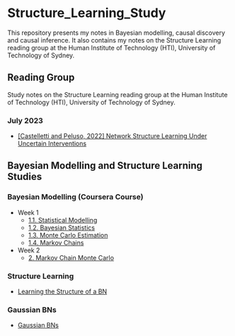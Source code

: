 # Structure_Learning_Study

This repository presents my notes in Bayesian modelling, causal discovery and causal inference. It also contains my notes on the Structure Learning reading group at the Human Institute of Technology (HTI), University of Technology of Sydney.

## Reading Group

Study notes on the Structure Learning reading group at the Human Institute of Technology (HTI), University of Technology of Sydney.

### July 2023
  - [[Castelletti and Peluso, 2022] Network Structure Learning Under Uncertain Interventions](./reading_group/sessions/2023_07_03/Castelletti_and_Peluso_2022.md)



## Bayesian Modelling and Structure Learning Studies

### Bayesian Modelling (Coursera Course)
- Week 1
  - [1.1. Statistical Modelling ](./my_study/1.1.Statistical_Modelling.ipynb)
  - [1.2. Bayesian Statistics](./my_study/1.2.Bayesian_Statistics.ipynb)
  - [1.3. Monte Carlo Estimation](./my_study/1.3.Monte_Carlo_Estimation.ipynb)
  - [1.4. Markov Chains](./my_study/1.4.Markov_Chains.ipynb)
- Week 2
  - [2. Markov Chain Monte Carlo](./my_study/2.Markov_Chain_Monte_Carlo.ipynb)

### Structure Learning
- [Learning the Structure of a BN](./my_study/Learning_the_Structure_of_a_BN.ipynb)

### Gaussian BNs
- [Gaussian BNs](./my_study/Gaussian_BNs.ipynb)
